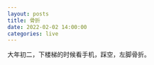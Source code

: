 ```yaml
---
layout: posts
title: 骨折
date: 2022-02-02 14:00:00
categories: live
---
```


大年初二，下楼梯的时候看手机，踩空，左脚骨折。
